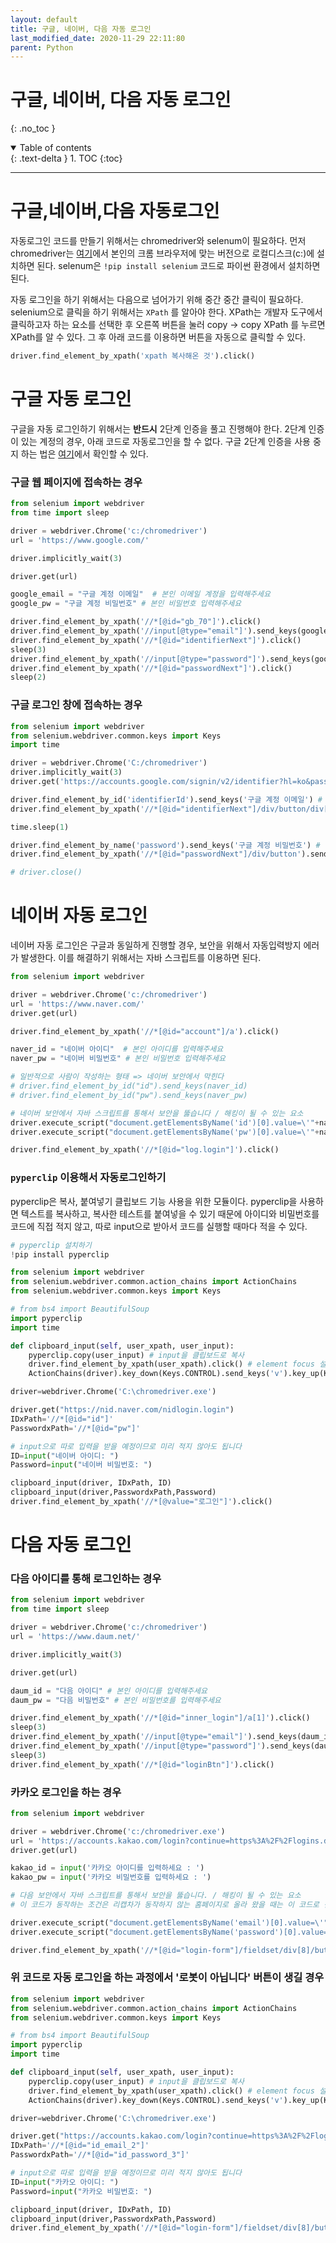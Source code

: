 ```yaml
---
layout: default
title: 구글, 네이버, 다음 자동 로그인
last_modified_date: 2020-11-29 22:11:80
parent: Python
---
```


# 구글, 네이버, 다음 자동 로그인

{: .no_toc }

<details open markdown="block">
  <summary>
    Table of contents
  </summary>
  {: .text-delta }
1. TOC
{:toc}
</details>

---

# 구글,네이버,다음 자동로그인

자동로그인 코드를 만들기 위해서는 chromedriver와 selenum이 필요하다. 먼저 chromedriver는 [여기](https://chromedriver.chromium.org/downloads)에서 본인의 크롬 브라우저에 맞는 버전으로 로컬디스크(c:)에 설치하면 된다. selenum은 `!pip install selenium` 코드로 파이썬 환경에서 설치하면 된다.

자동 로그인을 하기 위해서는 다음으로 넘어가기 위해 중간 중간 클릭이 필요하다. selenium으로 클릭을 하기 위해서는 `XPath` 를 알아야 한다. XPath는 개발자 도구에서 클릭하고자 하는 요소를 선택한 후 오른쪽 버튼을 눌러 copy → copy XPath 를 누르면 XPath를 알 수 있다. 그 후 아래 코드를 이용하면 버튼을 자동으로 클릭할 수 있다.

```python
driver.find_element_by_xpath('xpath 복사해온 것').click()
```

# 구글 자동 로그인

구글을 자동 로그인하기 위해서는 **반드시** 2단계 인증을 풀고 진행해야 한다. 2단계 인증이 있는 계정의 경우, 아래 코드로 자동로그인을 할 수 없다. 구글 2단계 인증을 사용 중지 하는 법은 [여기](https://support.google.com/accounts/answer/1064203?co=GENIE.Platform%3DDesktop&hl=ko)에서 확인할 수 있다.

### 구글 웹 페이지에 접속하는 경우

```python
from selenium import webdriver
from time import sleep

driver = webdriver.Chrome('c:/chromedriver')
url = 'https://www.google.com/'

driver.implicitly_wait(3)

driver.get(url)

google_email = "구글 계정 이메일"  # 본인 이메일 계정을 입력해주세요
google_pw = "구글 계정 비밀번호" # 본인 비밀번호 입력해주세요

driver.find_element_by_xpath('//*[@id="gb_70"]').click()
driver.find_element_by_xpath('//input[@type="email"]').send_keys(google_email)
driver.find_element_by_xpath('//*[@id="identifierNext"]').click()
sleep(3)
driver.find_element_by_xpath('//input[@type="password"]').send_keys(google_pw)
driver.find_element_by_xpath('//*[@id="passwordNext"]').click()
sleep(2)
```

### 구글 로그인 창에 접속하는 경우

```python
from selenium import webdriver
from selenium.webdriver.common.keys import Keys
import time

driver = webdriver.Chrome('C:/chromedriver')
driver.implicitly_wait(3)
driver.get('https://accounts.google.com/signin/v2/identifier?hl=ko&passive=true&continue=https%3A%2F%2Fwww.google.com%2F&ec=GAZAAQ&flowName=GlifWebSignIn&flowEntry=ServiceLogin')

driver.find_element_by_id('identifierId').send_keys('구글 계정 이메일') # 본인 이메일 계정을 입력해주세요
driver.find_element_by_xpath('//*[@id="identifierNext"]/div/button/div[2]').click()

time.sleep(1)

driver.find_element_by_name('password').send_keys('구글 계정 비밀번호') # 본인 비밀번호 입력해주세요
driver.find_element_by_xpath('//*[@id="passwordNext"]/div/button').send_keys(Keys.ENTER)

# driver.close()
```

# 네이버 자동 로그인

네이버 자동 로그인은 구글과 동일하게 진행할 경우, 보안을 위해서 자동입력방지 에러가 발생한다. 이를 해결하기 위해서는 자바 스크립트를 이용하면 된다.

```python
from selenium import webdriver

driver = webdriver.Chrome('c:/chromedriver')
url = 'https://www.naver.com/'
driver.get(url)

driver.find_element_by_xpath('//*[@id="account"]/a').click()

naver_id = "네이버 아이디"  # 본인 아이디를 입력해주세요
naver_pw = "네이버 비밀번호" # 본인 비밀번호 입력해주세요

# 일반적으로 사람이 작성하는 형태 => 네이버 보안에서 막힌다
# driver.find_element_by_id("id").send_keys(naver_id)
# driver.find_element_by_id("pw").send_keys(naver_pw)

# 네이버 보안에서 자바 스크립트를 통해서 보안을 뚫습니다 / 해킹이 될 수 있는 요소
driver.execute_script("document.getElementsByName('id')[0].value=\'"+naver_id+"\'")
driver.execute_script("document.getElementsByName('pw')[0].value=\'"+naver_pw+"\'")

driver.find_element_by_xpath('//*[@id="log.login"]').click()
```

### `pyperclip` 이용해서 자동로그인하기

pyperclip은 복사, 붙여넣기 클립보드 기능 사용을 위한 모듈이다. pyperclip을 사용하면 텍스트를 복사하고, 복사한 테스트를 붙여넣을 수 있기 때문에 아이디와 비밀번호를 코드에 직접 적지 않고, 따로 input으로 받아서 코드를 실행할 때마다 적을 수 있다.

```python
# pyperclip 설치하기
!pip install pyperclip
```

```python
from selenium import webdriver
from selenium.webdriver.common.action_chains import ActionChains
from selenium.webdriver.common.keys import Keys

# from bs4 import BeautifulSoup
import pyperclip
import time

def clipboard_input(self, user_xpath, user_input):
    pyperclip.copy(user_input) # input을 클립보드로 복사
    driver.find_element_by_xpath(user_xpath).click() # element focus 설정
    ActionChains(driver).key_down(Keys.CONTROL).send_keys('v').key_up(Keys.CONTROL).perform() # ctrl + v 전달

driver=webdriver.Chrome('C:\chromedriver.exe')

driver.get("https://nid.naver.com/nidlogin.login")
IDxPath='//*[@id="id"]'
PasswordxPath='//*[@id="pw"]'

# input으로 따로 입력을 받을 예정이므로 미리 적지 않아도 됩니다
ID=input("네이버 아이디: ")
Password=input("네이버 비밀번호: ")

clipboard_input(driver, IDxPath, ID)
clipboard_input(driver,PasswordxPath,Password)
driver.find_element_by_xpath('//*[@value="로그인"]').click()
```

# 다음 자동 로그인

### 다음 아이디를 통해 로그인하는 경우

```python
from selenium import webdriver
from time import sleep

driver = webdriver.Chrome('c:/chromedriver')
url = 'https://www.daum.net/'

driver.implicitly_wait(3)

driver.get(url)

daum_id = "다음 아이디" # 본인 아이디를 입력해주세요
daum_pw = "다음 비밀번호" # 본인 비밀번호를 입력해주세요

driver.find_element_by_xpath('//*[@id="inner_login"]/a[1]').click()
sleep(3)
driver.find_element_by_xpath('//input[@type="email"]').send_keys(daum_id)
driver.find_element_by_xpath('//input[@type="password"]').send_keys(daum_pw)
sleep(3)
driver.find_element_by_xpath('//*[@id="loginBtn"]').click()
```

### 카카오 로그인을 하는 경우

```python
from selenium import webdriver

driver = webdriver.Chrome('c:/chromedriver.exe')
url = 'https://accounts.kakao.com/login?continue=https%3A%2F%2Flogins.daum.net%2Faccounts%2Fksso.do%3Frescue%3Dtrue%26url%3Dhttps%253A%252F%252Fwww.daum.net%252F'
driver.get(url)

kakao_id = input('카카오 아이디를 입력하세요 : ')
kakao_pw = input('카카오 비밀번호를 입력하세요 : ')

# 다음 보안에서 자바 스크립트를 통해서 보안을 뚫습니다. / 해킹이 될 수 있는 요소
# 이 코드가 동작하는 조건은 리캡차가 동작하지 않는 홈페이지로 올라 왔을 때는 이 코드로 됨

driver.execute_script("document.getElementsByName('email')[0].value=\'"+kakao_id+"\'")
driver.execute_script("document.getElementsByName('password')[0].value=\'"+kakao_pw+"\'")

driver.find_element_by_xpath('//*[@id="login-form"]/fieldset/div[8]/button[1]').click()
```

### 위 코드로 자동 로그인을 하는 과정에서 '**로봇이 아닙니다**' 버튼이 생길 경우

```python
from selenium import webdriver
from selenium.webdriver.common.action_chains import ActionChains
from selenium.webdriver.common.keys import Keys

# from bs4 import BeautifulSoup
import pyperclip
import time

def clipboard_input(self, user_xpath, user_input):
    pyperclip.copy(user_input) # input을 클립보드로 복사
    driver.find_element_by_xpath(user_xpath).click() # element focus 설정
    ActionChains(driver).key_down(Keys.CONTROL).send_keys('v').key_up(Keys.CONTROL).perform() # ctrl + v 전달

driver=webdriver.Chrome('C:\chromedriver.exe')

driver.get("https://accounts.kakao.com/login?continue=https%3A%2F%2Flogins.daum.net%2Faccounts%2Fksso.do%3Frescue%3Dtrue%26url%3Dhttps%253A%252F%252Fwww.daum.net%252F")
IDxPath='//*[@id="id_email_2"]'
PasswordxPath='//*[@id="id_password_3"]'

# input으로 따로 입력을 받을 예정이므로 미리 적지 않아도 됩니다
ID=input("카카오 아이디: ")
Password=input("카카오 비밀번호: ")

clipboard_input(driver, IDxPath, ID)
clipboard_input(driver,PasswordxPath,Password)
driver.find_element_by_xpath('//*[@id="login-form"]/fieldset/div[8]/button[1]').click()
```

